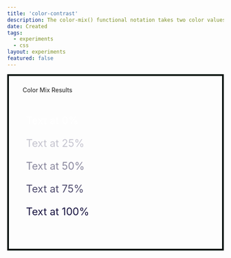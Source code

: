 ```yaml
---
title: 'color-contrast'
description: The color-mix() functional notation takes two color values and returns the result of mixing them in a given colorspace by a given amount.
date: Created
tags:
  - experiments
  - css
layout: experiments
featured: false
---
```


<style>

  @supports (background: color-mix(in srgb, red 50%, blue)) {
    .supports-block {
      display: block;
    }
  }

  .supports-block {
    display: none;
  }

.color-mix-block {
  grid-row: 2;
  grid-column-start: 3;
  grid-column-end: 12;
  max-width: 80ch;
  padding-block: 1.5rem;
  padding-inline: 1rem;
  border: 4px solid #010f0a;
}

.color-mix-block span {
  padding: 1rem;
}

.color-mix-list {
  list-style: none;
  padding-block: 1.5rem;
  margin: 0;
}

.color-mix-list li {
  margin-block-end: 0.5rem;
}

.color-mix {
  color: color-mix(in srgb, #16123f var(--percentage, 100%), white);
	font-size: 1.5rem;
}

.percentage-0 {
  --percentage: 0%;
}

.percentage-25 {
  --percentage: 25%;
}

.percentage-50 {
  --percentage: 50%;
}

.percentage-75 {
  --percentage: 75%;
}

.percentage-100 {
  --percentage: 100%;
}

</style>

<div class="fyi-block fyi-block--warning fl-p-l bg-red/[0.25] font-medium fl-text-step-1 font-heading fl-my-l rounded-br-[80px] lg:w-[calc(100%+10em)] supports-block">
  <span class="fl-text-step-2 heading">This setting needs to be enabled</span>
	<p>so enable it</p>
</div>

<div class="color-mix-block">
  <span class="heading h3">Color Mix Results</span>
  <ol class="color-mix-list">
    <li>
      <p class="color-mix percentage-0">Text at 0%</p>
    </li>
    <li>
      <p class="color-mix percentage-25">Text at 25%</p>
    </li>
    <li>
      <p class="color-mix percentage-50">Text at 50%</p>
    </li>
    <li>
      <p class="color-mix percentage-75">Text at 75%</p>
    </li>
    <li>
      <p class="color-mix percentage-100">Text at 100%</p>
    </li>
  </ol>
</div>